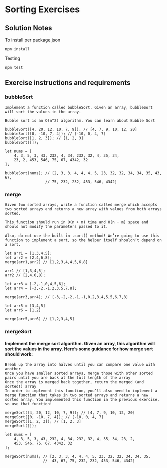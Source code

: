 # Sorting Exercises

## Solution Notes

To install per package.json

    npm install

Testing

    npm test

## Exercise instructions and requirements

### bubbleSort

    Implement a function called bubbleSort. Given an array, bubbleSort will sort the values in the array.

    Bubble sort is an O(n^2) algorithm. You can learn about Bubble Sort

```
bubbleSort([4, 20, 12, 10, 7, 9]); // [4, 7, 9, 10, 12, 20]
bubbleSort([0, -10, 7, 4]); // [-10, 0, 4, 7]
bubbleSort([1, 2, 3]); // [1, 2, 3]
bubbleSort([]);

let nums = [
    4, 3, 5, 3, 43, 232, 4, 34, 232, 32, 4, 35, 34,
    23, 2, 453, 546, 75, 67, 4342, 32
];

bubbleSort(nums); // [2, 3, 3, 4, 4, 4, 5, 23, 32, 32, 34, 34, 35, 43, 67,
                  // 75, 232, 232, 453, 546, 4342]
```

### merge

    Given two sorted arrays, write a function called merge which accepts two sorted arrays and returns a new array with values from both arrays sorted.

    This function should run in O(n + m) time and O(n + m) space and should not modify the parameters passed to it.

    Also, do not use the built in .sort() method! We’re going to use this function to implement a sort, so the helper itself shouldn’t depend on a sort.

```
let arr1 = [1,3,4,5];
let arr2 = [2,4,6,8];
merge(arr1,arr2) // [1,2,3,4,4,5,6,8]

arr1 // [1,3,4,5];
arr2 // [2,4,6,8];

let arr3 = [-2,-1,0,4,5,6];
let arr4 = [-3,-2,-1,2,3,5,7,8];

merge(arr3,arr4); // [-3,-2,-2,-1,-1,0,2,3,4,5,5,6,7,8]

let arr5 = [3,4,5]
let arr6 = [1,2]

merge(arr5,arr6) // [1,2,3,4,5]
```

### mergeSort

#### Implement the merge sort algorithm. Given an array, this algorithm will sort the values in the array. Here’s some guidance for how merge sort should work:

    Break up the array into halves until you can compare one value with another
    Once you have smaller sorted arrays, merge those with other sorted pairs until you are back at the full length of the array
    Once the array is merged back together, return the merged (and sorted!) array
    In order to implement this function, you’ll also need to implement a merge function that takes in two sorted arrays and returns a new sorted array. You implemented this function in the previous exercise, so use that function!

```
mergeSort([4, 20, 12, 10, 7, 9]); // [4, 7, 9, 10, 12, 20]
mergeSort([0, -10, 7, 4]); // [-10, 0, 4, 7]
mergeSort([1, 2, 3]); // [1, 2, 3]
mergeSort([]);

let nums = [
    4, 3, 5, 3, 43, 232, 4, 34, 232, 32, 4, 35, 34, 23, 2,
    453, 546, 75, 67, 4342, 32
];

mergeSort(nums); // [2, 3, 3, 4, 4, 4, 5, 23, 32, 32, 34, 34, 35,
                 //  43, 67, 75, 232, 232, 453, 546, 4342]
```
